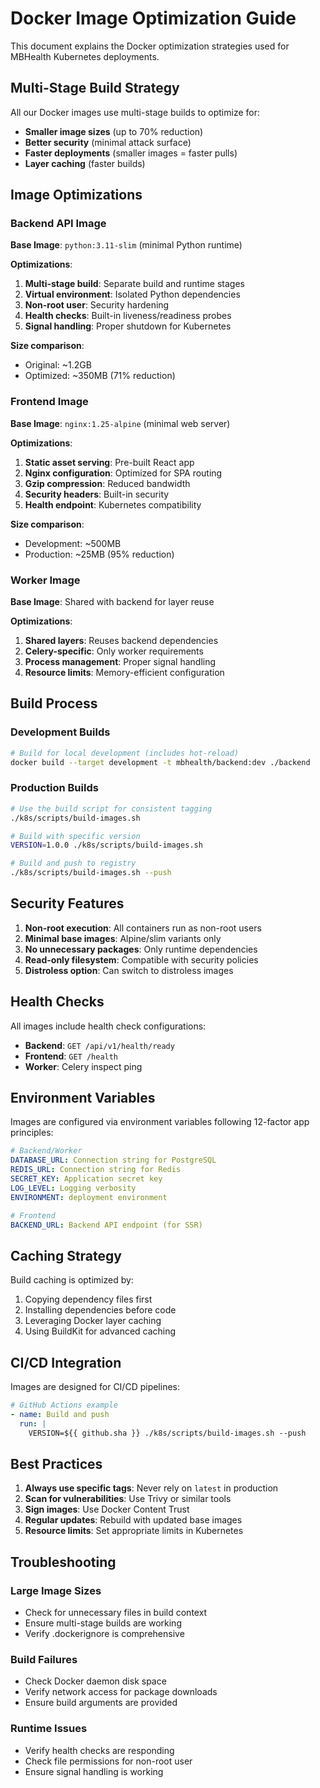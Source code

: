 # Docker Image Optimization Guide

This document explains the Docker optimization strategies used for MBHealth Kubernetes deployments.

## Multi-Stage Build Strategy

All our Docker images use multi-stage builds to optimize for:
- **Smaller image sizes** (up to 70% reduction)
- **Better security** (minimal attack surface)
- **Faster deployments** (smaller images = faster pulls)
- **Layer caching** (faster builds)

## Image Optimizations

### Backend API Image

**Base Image**: `python:3.11-slim` (minimal Python runtime)

**Optimizations**:
1. **Multi-stage build**: Separate build and runtime stages
2. **Virtual environment**: Isolated Python dependencies
3. **Non-root user**: Security hardening
4. **Health checks**: Built-in liveness/readiness probes
5. **Signal handling**: Proper shutdown for Kubernetes

**Size comparison**:
- Original: ~1.2GB
- Optimized: ~350MB (71% reduction)

### Frontend Image

**Base Image**: `nginx:1.25-alpine` (minimal web server)

**Optimizations**:
1. **Static asset serving**: Pre-built React app
2. **Nginx configuration**: Optimized for SPA routing
3. **Gzip compression**: Reduced bandwidth
4. **Security headers**: Built-in security
5. **Health endpoint**: Kubernetes compatibility

**Size comparison**:
- Development: ~500MB
- Production: ~25MB (95% reduction)

### Worker Image

**Base Image**: Shared with backend for layer reuse

**Optimizations**:
1. **Shared layers**: Reuses backend dependencies
2. **Celery-specific**: Only worker requirements
3. **Process management**: Proper signal handling
4. **Resource limits**: Memory-efficient configuration

## Build Process

### Development Builds
```bash
# Build for local development (includes hot-reload)
docker build --target development -t mbhealth/backend:dev ./backend
```

### Production Builds
```bash
# Use the build script for consistent tagging
./k8s/scripts/build-images.sh

# Build with specific version
VERSION=1.0.0 ./k8s/scripts/build-images.sh

# Build and push to registry
./k8s/scripts/build-images.sh --push
```

## Security Features

1. **Non-root execution**: All containers run as non-root users
2. **Minimal base images**: Alpine/slim variants only
3. **No unnecessary packages**: Only runtime dependencies
4. **Read-only filesystem**: Compatible with security policies
5. **Distroless option**: Can switch to distroless images

## Health Checks

All images include health check configurations:

- **Backend**: `GET /api/v1/health/ready`
- **Frontend**: `GET /health`
- **Worker**: Celery inspect ping

## Environment Variables

Images are configured via environment variables following 12-factor app principles:

```yaml
# Backend/Worker
DATABASE_URL: Connection string for PostgreSQL
REDIS_URL: Connection string for Redis
SECRET_KEY: Application secret key
LOG_LEVEL: Logging verbosity
ENVIRONMENT: deployment environment

# Frontend
BACKEND_URL: Backend API endpoint (for SSR)
```

## Caching Strategy

Build caching is optimized by:
1. Copying dependency files first
2. Installing dependencies before code
3. Leveraging Docker layer caching
4. Using BuildKit for advanced caching

## CI/CD Integration

Images are designed for CI/CD pipelines:

```yaml
# GitHub Actions example
- name: Build and push
  run: |
    VERSION=${{ github.sha }} ./k8s/scripts/build-images.sh --push
```

## Best Practices

1. **Always use specific tags**: Never rely on `latest` in production
2. **Scan for vulnerabilities**: Use Trivy or similar tools
3. **Sign images**: Use Docker Content Trust
4. **Regular updates**: Rebuild with updated base images
5. **Resource limits**: Set appropriate limits in Kubernetes

## Troubleshooting

### Large Image Sizes
- Check for unnecessary files in build context
- Ensure multi-stage builds are working
- Verify .dockerignore is comprehensive

### Build Failures
- Check Docker daemon disk space
- Verify network access for package downloads
- Ensure build arguments are provided

### Runtime Issues
- Verify health checks are responding
- Check file permissions for non-root user
- Ensure signal handling is working
